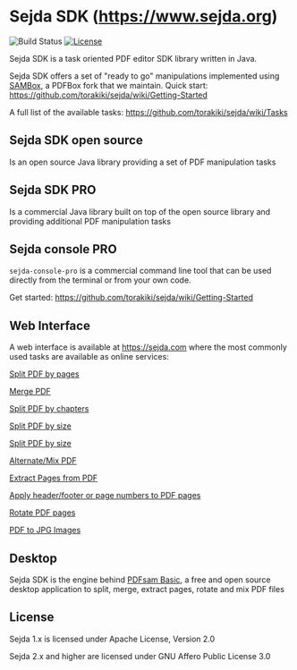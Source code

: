 Sejda SDK (https://www.sejda.org)
=====
![Build Status](https://github.com/torakiki/sejda/actions/workflows/maven.yml/badge.svg)
[![License](https://img.shields.io/badge/license-AGPLv3-blue.svg)](https://www.gnu.org/licenses/agpl-3.0.html)

Sejda SDK is a task oriented PDF editor SDK library written in Java.

Sejda SDK offers a set of "ready to go" manipulations implemented using [SAMBox](https://github.com/torakiki/sambox), a
PDFBox fork that we maintain.
Quick start: https://github.com/torakiki/sejda/wiki/Getting-Started

A full list of the available tasks: https://github.com/torakiki/sejda/wiki/Tasks

Sejda SDK open source
----
Is an open source Java library providing a set of PDF manipulation tasks

Sejda SDK PRO
----
Is a commercial Java library built on top of the open source library and providing additional PDF manipulation tasks

Sejda console PRO
----
`sejda-console-pro` is a commercial command line tool that can be used directly from the terminal or from your own code.

Get started: https://github.com/torakiki/sejda/wiki/Getting-Started

Web Interface
----
A web interface is available at https://sejda.com where the most commonly used tasks are available as online services:

[Split PDF by pages](https://sejda.com/split-pdf)

[Merge PDF](https://sejda.com/merge-pdf)

[Split PDF by chapters](https://sejda.com/split-pdf-by-bookmarks)

[Split PDF by size](https://sejda.com/split-pdf-by-size)

[Split PDF by size](https://sejda.com/split-pdf-by-size)

[Alternate/Mix PDF](https://sejda.com/merge-pdf)

[Extract Pages from PDF](https://sejda.com/extract-pdf-pages)

[Apply header/footer or page numbers to PDF pages](https://sejda.com/header-footer-pdf)

[Rotate PDF pages](https://sejda.com/rotate-pdf-pages)

[PDF to JPG Images](https://sejda.com/pdf-to-jpg)

Desktop
----
Sejda SDK is the engine behind [PDFsam Basic](https://pdfsam.org/), a free and open source desktop application to
split, merge, extract pages, rotate and mix PDF files


License
----

Sejda 1.x is licensed under Apache License, Version 2.0

Sejda 2.x and higher are licensed under GNU Affero Public License 3.0 

